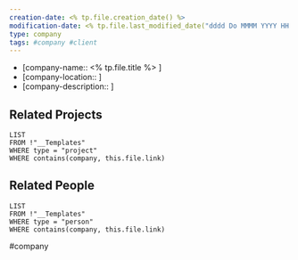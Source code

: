 ```yaml
---
creation-date: <% tp.file.creation_date() %> 
modification-date: <% tp.file.last_modified_date("dddd Do MMMM YYYY HH:mm:ss") %>
type: company
tags: #company #client
---	 
```


- [company-name:: <% tp.file.title %>  ]
- [company-location:: ]
- [company-description:: ]

## Related Projects
```dataview 
LIST
FROM !"__Templates"
WHERE type = "project"
WHERE contains(company, this.file.link) 
```


## Related People
```dataview 
LIST
FROM !"__Templates"
WHERE type = "person"
WHERE contains(company, this.file.link) 
```


#company